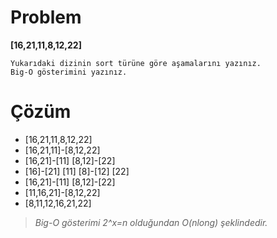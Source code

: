 # Problem
**[16,21,11,8,12,22]**

    Yukarıdaki dizinin sort türüne göre aşamalarını yazınız.
    Big-O gösterimini yazınız.

# Çözüm
<ul>
<li>[16,21,11,8,12,22]</li>
<li>[16,21,11]-[8,12,22]</li>
<li>[16,21]-[11] [8,12]-[22]</li>
<li>[16]-[21] [11] [8]-[12] [22]</li>
<li>[16,21]-[11] [8,12]-[22]</li>
<li>[11,16,21]-[8,12,22]</li>
<li>[8,11,12,16,21,22]</li>
</ul>

> *Big-O gösterimi 2^x=n olduğundan O(nlong) şeklindedir.*